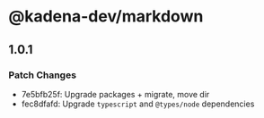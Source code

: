 # @kadena-dev/markdown

## 1.0.1

### Patch Changes

- 7e5bfb25f: Upgrade packages + migrate, move dir
- fec8dfafd: Upgrade `typescript` and `@types/node` dependencies
